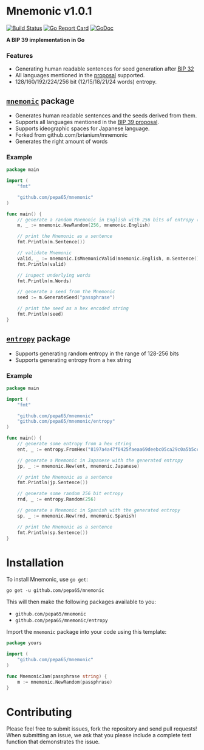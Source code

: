 # Mnemonic v1.0.1
[![Build Status](https://travis-ci.org/brianium/mnemonic.svg?branch=master)](https://travis-ci.org/brianium/mnemonic)
[![Go Report Card](https://goreportcard.com/badge/github.com/pepa65/mnemonic)](https://goreportcard.com/report/github.com/pepa65/mnemonic)
[![GoDoc](https://godoc.org/github.com/brianium/mnemonic?status.svg)](https://godoc.org/github.com/brianium/mnemonic)

**A BIP 39 implementation in Go**

### Features
* Generating human readable sentences for seed generation after [BIP 32](https://github.com/bitcoin/bips/blob/master/bip-0032.mediawiki)
* All languages mentioned in the [proposal](https://github.com/bitcoin/bips/blob/master/bip-0039.mediawiki) supported.
* 128/160/192/224/256 bit (12/15/18/21/24 words) entropy.

## [`mnemonic`](https://godoc.org/github.com/brianium/mnemonic) package
* Generates human readable sentences and the seeds derived from them.
* Supports all languages mentioned in the [BIP 39 proposal](https://github.com/bitcoin/bips/blob/master/bip-0039.mediawiki).
* Supports ideographic spaces for Japanese language.
* Forked from github.com/brianium/mnemonic
* Generates the right amount of words

### Example

```go
package main

import (
	"fmt"

	"github.com/pepa65/mnemonic"
)

func main() {
	// generate a random Mnemonic in English with 256 bits of entropy (24 words)
	m, _ := mnemonic.NewRandom(256, mnemonic.English)

	// print the Mnemonic as a sentence
	fmt.Println(m.Sentence())

	// validate Mnemonic
	valid, _ := mnemonic.IsMnemonicValid(mnemonic.English, m.Sentence())
	fmt.Println(valid)

	// inspect underlying words
	fmt.Println(m.Words)

	// generate a seed from the Mnemonic
	seed := m.GenerateSeed("passphrase")

	// print the seed as a hex encoded string
	fmt.Println(seed)
}
```

## [`entropy`](https://godoc.org/github.com/brianium/mnemonic/entropy) package
* Supports generating random entropy in the range of 128-256 bits
* Supports generating entropy from a hex string

### Example

```go
package main

import (
	"fmt"

	"github.com/pepa65/mnemonic"
	"github.com/pepa65/mnemonic/entropy"
)

func main() {
	// generate some entropy from a hex string
	ent, _ := entropy.FromHex("8197a4a47f0425faeaa69deebc05ca29c0a5b5cc76ceacc0")

	// generate a Mnemonic in Japanese with the generated entropy
	jp, _ := mnemonic.New(ent, mnemonic.Japanese)

	// print the Mnemonic as a sentence
	fmt.Println(jp.Sentence())

	// generate some random 256 bit entropy
	rnd, _ := entropy.Random(256)

	// generate a Mnemonic in Spanish with the generated entropy
	sp, _ := mnemonic.New(rnd, mnemonic.Spanish)

	// print the Mnemonic as a sentence
	fmt.Println(sp.Sentence())
}
```

# Installation

To install Mnemonic, use `go get`:

`go get -u github.com/pepa65/mnemonic`

This will then make the following packages available to you:
* `github.com/pepa65/mnemonic`
* `github.com/pepa65/mnemonic/entropy`

Import the `mnemonic` package into your code using this template:

```go
package yours

import (
	"github.com/pepa65/mnemonic"
)

func MnemonicJam(passphrase string) {
	m := mnemonic.NewRandom(passphrase)
}
```

# Contributing

Please feel free to submit issues, fork the repository and send pull requests!
When submitting an issue, we ask that you please include a complete test function that demonstrates the issue.
